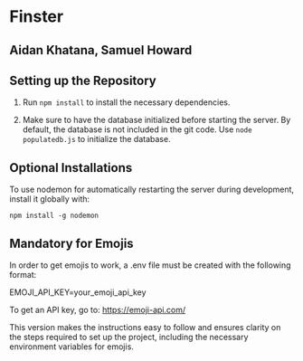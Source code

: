 # Finster

## Aidan Khatana, Samuel Howard

## Setting up the Repository

1. Run `npm install` to install the necessary dependencies.

2. Make sure to have the database initialized before starting the server. By default, the database is not included in the git code. Use `node populatedb.js` to initialize the database.

## Optional Installations

To use nodemon for automatically restarting the server during development, install it globally with:

```npm install -g nodemon```

## Mandatory for Emojis

In order to get emojis to work, a .env file must be created with the following format:

EMOJI_API_KEY=your_emoji_api_key

To get an API key, go to: https://emoji-api.com/

This version makes the instructions easy to follow and ensures clarity on the steps required to set up the project, including the necessary environment variables for emojis.
